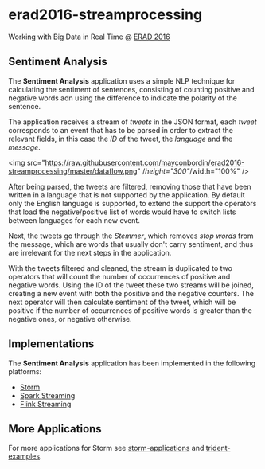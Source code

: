 # erad2016-streamprocessing
Working with Big Data in Real Time @ [ERAD 2016](http://www.unisinos.br/eventos/erad-rs-2016-exerad)

## Sentiment Analysis

The **Sentiment Analysis** application uses a simple NLP technique for calculating the sentiment of sentences, consisting of counting positive and negative words adn using the difference to indicate the polarity of the sentence.

The application receives a stream of *tweets* in the JSON format, each *tweet* corresponds to an event that has to be parsed in order to extract the relevant fields, in this case the *ID* of the tweet, the *language* and the *message*.

<img src="https://raw.githubusercontent.com/mayconbordin/erad2016-streamprocessing/master/dataflow.png" /*height="300"*/width="100%" />

After being parsed, the tweets are filtered, removing those that have been written in a language that is not supported by the application. By default only the English language is supported, to extend the support the operators that load the negative/positive list of words would have to switch lists between languages for each new event.

Next, the tweets go through the *Stemmer*, which removes *stop words* from the message, which are words that usually don't carry sentiment, and thus are irrelevant for the next steps in the application.

With the tweets filtered and cleaned, the stream is duplicated to two operators that will count the number of occurrences of positive and negative words. Using the ID of the tweet these two streams will be joined, creating a new event with both the positive and the negative counters. The next operator will then calculate sentiment of the tweet, which will be positive if the number of occurrences of positive words is greater than the negative ones, or negative otherwise.

## Implementations

The **Sentiment Analysis** application has been implemented in the following platforms:

  - [Storm](https://github.com/mayconbordin/erad2016-streamprocessing/tree/master/sentimentanalysis-storm)
  - [Spark Streaming](https://github.com/mayconbordin/erad2016-streamprocessing/tree/master/sentimentanalysis-spark)
  - [Flink Streaming](https://github.com/mayconbordin/erad2016-streamprocessing/tree/master/sentimentanalysis-flink)

## More Applications

For more applications for Storm see [storm-applications](https://github.com/mayconbordin/storm-applications) and [trident-examples](https://github.com/mayconbordin/trident-examples).
